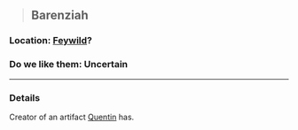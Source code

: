 >## Barenziah

### Location: [Feywild](../../Locations/Feywild.md)?

### Do we like them: Uncertain

***

### Details

Creator of an artifact [Quentin](../PCs/Quentin%20Thexius.md) has.